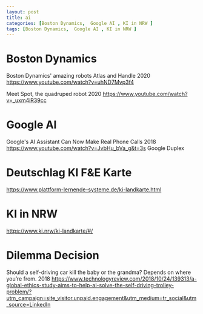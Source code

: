 ```yaml
---
layout: post
title: ai 
categories: [Boston Dynamics,  Google AI , KI in NRW ]
tags: [Boston Dynamics,  Google AI , KI in NRW ]
--- 
```



# Boston Dynamics 

Boston Dynamics' amazing robots Atlas and Handle 2020
https://www.youtube.com/watch?v=uhND7Mvp3f4

Meet Spot, the quadruped robot 2020 
https://www.youtube.com/watch?v=_uxm4iR39cc

# Google AI 

Google's AI Assistant Can Now Make Real Phone Calls 2018 
https://www.youtube.com/watch?v=JvbHu_bVa_g&t=3s
Google Duplex 


# Deutschlag KI F&E Karte 

https://www.plattform-lernende-systeme.de/ki-landkarte.html

# KI in NRW 

https://www.ki.nrw/ki-landkarte/#/

# Dilemma Decision 

Should a self-driving car kill the baby or the grandma? Depends on where you’re from. 2018 
https://www.technologyreview.com/2018/10/24/139313/a-global-ethics-study-aims-to-help-ai-solve-the-self-driving-trolley-problem/?utm_campaign=site_visitor.unpaid.engagement&utm_medium=tr_social&utm_source=LinkedIn
